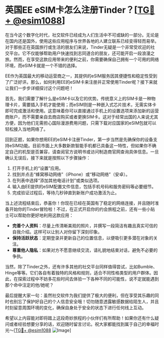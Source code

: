 # 英国EE eSIM卡怎么注册Tinder？[[TG💪+ @esim1088](https://t.me/s/esim1088)]

在当今这个数字化时代，社交软件已经成为人们生活中不可或缺的一部分。无论是在国内还是国外，使用这些应用程序与世界各地的人建立联系已经变得轻而易举。对于那些正在英国旅行或生活的朋友们来说，Tinder无疑是一个非常受欢迎的社交平台。它不仅能够帮助用户快速找到志同道合的朋友，还可能开启一段浪漫之旅。然而，在享受这款应用带来的便利之前，你需要确保自己拥有一个可用的网络环境，而eSIM卡就是一个不错的选择。

EE作为英国最大的移动运营商之一，其提供的eSIM服务因其便捷性和稳定性受到了广泛好评。那么，如何利用EE的eSIM卡来注册并正常使用Tinder呢？接下来就让我们一步步详细探讨这个问题吧！

首先，我们需要了解什么是eSIM卡以及它的优势。传统意义上的SIM卡是一种物理卡片，需要插入手机才能使用；而eSIM则是一种嵌入式芯片技术，无需实体卡即可完成激活和使用。这意味着你可以直接通过手机上的设置选项来添加新的运营商账户，而不需要亲自去商店购买或者更换SIM卡。这对于经常出国的人来说尤其方便，因为他们无需担心国际漫游费用问题，只需下载对应国家的eSIM包就可以轻松接入当地网络了。

回到正题，如果你想用EE的eSIM卡注册Tinder，第一步当然是先确保你的设备支持eSIM功能。目前市面上大多数新款智能手机都已具备这一特性，但如果你不确定自己的机型是否兼容，请查阅官方说明书或访问制造商官网查询具体信息。一旦确认无误后，接下来就是按照以下步骤操作：

1. 打开手机上的“设置”应用。
2. 找到并点击“蜂窝移动网络”（iPhone）或“移动网络”（安卓）。
3. 在列表中选择“添加其他电话计划”或类似选项。
4. 输入由EE提供的eSIM配置文件信息，包括手机号码和服务密码等必要细节。
5. 完成验证过程后，等待几秒钟直到新账户成功激活为止。

当上述流程结束后，恭喜你！你现在已经在英国有了稳定的网络连接，并且随时准备开始你的Tinder冒险啦！不过，在正式开启你的约会旅程之前，还有一些小贴士可以帮助你更好地利用这款应用：

- **完善个人资料**：尽量上传清晰美观的照片，并撰写一段简洁有趣且真实可信的自我介绍。这样可以让别人对你留下深刻印象。
- **保持活跃状态**：定期登录并更新自己的位置信息，以便吸引更多潜在对象的关注。
- **尊重他人隐私**：如果对方不愿意继续交流，请礼貌地结束对话，避免不必要的争执。

当然，除了Tinder之外，还有许多其他的社交平台同样值得尝试，比如Bumble、Hinge等等。它们各自有着独特的风格和规则，适合不同性格类型的用户群体。因此，在探索过程中不妨多花些时间去体验一下各种不同的可能性，说不定就能遇到那个命中注定的他/她呢？

最后提醒大家一句：虽然社交软件为我们提供了极大的便利，但在享受其乐趣的同时也别忘了保护好自己的个人信息安全哦！切勿随意透露敏感数据给陌生人，并且时刻留意周围环境的变化，确保自身处于安全的状态下进行任何线上互动。

希望以上内容能对即将踏上这段奇妙旅程的小伙伴们有所帮助！如果你还有什么疑问或者经验想要分享的话，欢迎随时留言讨论。祝大家都能找到属于自己的幸福时光～[[TG💪+ @esim1088](https://t.me/s/esim1088) ![Image](https://i.postimg.cc/4NQfJmqS/Snipaste-2025-05-13-00-14-12.png)]